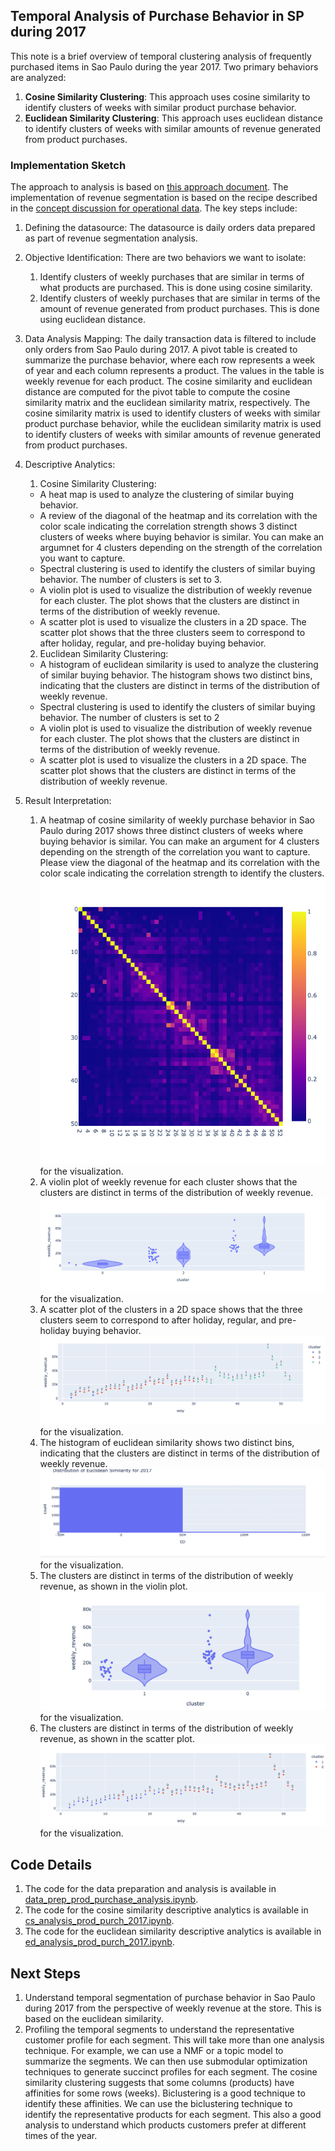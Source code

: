 ## Temporal Analysis of Purchase Behavior in SP during 2017

This note is a brief overview of temporal clustering analysis of frequently purchased items in Sao Paulo during the year 2017. Two primary behaviors are analyzed:
1. **Cosine Similarity Clustering**: This approach uses cosine similarity to identify clusters of weeks with similar product purchase behavior.
2. **Euclidean Similarity Clustering**: This approach uses euclidean distance to identify clusters of weeks with similar amounts of revenue generated from product purchases.
### Implementation Sketch
The approach to analysis is based on [this approach document](https://github.com/rajivsam/descriptive_analytics/blob/main/examples/olist_case_study/approach_to_analysis.md). The implementation of revenue segmentation is based on the recipe described in the [concept discussion for operational data](https://github.com/rajivsam/descriptive_analytics/blob/main/concept_discussion/operational_data_prep.md). The key steps include:

1. Defining the datasource: The datasource is daily orders data prepared as part of revenue segmentation analysis. 
2. Objective Identification: There are two behaviors we want to isolate:
   1. Identify clusters of weekly purchases that are similar in terms of what products are purchased. This is done using cosine similarity.
   2. Identify clusters of weekly purchases that are similar in terms of the amount of revenue generated from product purchases. This is done using euclidean distance.

3. Data Analysis Mapping: The daily transaction data is filtered to include only orders from Sao Paulo during 2017. A pivot table is created to summarize the purchase behavior, where each row represents a week of year and each column represents a product. The values in the table is weekly revenue for each product. The cosine similarity and euclidean distance are computed for the pivot table to compute the cosine similarity matrix and the euclidean similarity matrix, respectively. The cosine similarity matrix is used to identify clusters of weeks with similar product purchase behavior, while the euclidean similarity matrix is used to identify clusters of weeks with similar amounts of revenue generated from product purchases.
   

4. Descriptive Analytics:
   1. Cosine Similarity Clustering: 
    - A heat map is used to analyze the clustering of similar buying behavior.
    - A review of the diagonal of the heatmap and its correlation with the color scale indicating the correlation strength shows 3 distinct clusters of weeks where buying behavior is similar. You can make an argumnet for 4 clusters depending on the strength of the correlation you want to capture.
    - Spectral clustering is used to identify the clusters of similar buying behavior. The number of clusters is set to 3.
    - A violin plot is used to visualize the distribution of weekly revenue for each cluster. The plot shows that the clusters are distinct in terms of the distribution of weekly revenue.
    - A scatter plot is used to visualize the clusters in a 2D space. The scatter plot shows that the three clusters seem to correspond to after holiday, regular, and pre-holiday buying behavior.
    2. Euclidean Similarity Clustering:
    - A histogram of euclidean similarity is used to analyze the clustering of similar buying behavior. The histogram shows two distinct bins, indicating that the clusters are distinct in terms of the distribution of weekly revenue.
    - Spectral clustering is used to identify the clusters of similar buying behavior. The number of clusters is set to 2
    - A violin plot is used to visualize the distribution of weekly revenue for each cluster. The plot shows that the clusters are distinct in terms of the distribution of weekly revenue.
    - A scatter plot is used to visualize the clusters in a 2D space. The scatter plot shows that the clusters are distinct in terms of the distribution of weekly revenue.

5. Result Interpretation: 
   1. A heatmap of cosine similarity of weekly purchase behavior in Sao Paulo during 2017 shows three distinct clusters of weeks where buying behavior is similar. You can make an argument for 4 clusters depending on the strength of the correlation you want to capture. Please view the diagonal of the heatmap and its correlation with the color scale indicating the correlation strength to identify the clusters.
  ![heatmap](../../images/cs_heat_map_2017.png) for the visualization.
    2. A violin plot of weekly revenue for each cluster shows that the clusters are distinct in terms of the distribution of weekly revenue.
    ![violin_plot](../../images/cs_violin_plot_2017.png) for the visualization.
    3. A scatter plot of the clusters in a 2D space shows that the three clusters seem to correspond to after holiday, regular, and pre-holiday buying behavior.
    ![scatter_plot](../../images/cs_2017_temporal_clusters_weekly_rev.png) for the visualization.
    4. The histogram of euclidean similarity shows two distinct bins, indicating that the clusters are distinct in terms of the distribution of weekly revenue.
    ![histogram](../../images/es_clustering_2017_hist.png) for the visualization.
    5. The clusters are distinct in terms of the distribution of weekly revenue, as shown in the violin plot.
    ![violin_plot](../../images/violin_plot_2017_es.png) for the visualization.
    6. The clusters are distinct in terms of the distribution of weekly revenue, as shown in the scatter plot.
    ![scatter_plot](../../images/es_temporal_clustering_weekly_rev.png) for the visualization.

## Code Details
1. The code for the data preparation and analysis is available in [data_prep_prod_purchase_analysis.ipynb](https://github.com/rajivsam/descriptive_analytics/blob/main/notebooks/data_prep_prod_purchase_analysis.ipynb).
2. The code for the cosine similarity descriptive analytics is available in [cs_analysis_prod_purch_2017.ipynb](https://github.com/rajivsam/descriptive_analytics/blob/main/notebooks/cs_analysis_prod_purch_2017.ipynb).
3. The code for the euclidean similarity descriptive analytics is available in [ed_analysis_prod_purch_2017.ipynb](https://github.com/rajivsam/descriptive_analytics/blob/main/notebooks/ed_analysis_prod_purch_2017.ipynb).

## Next Steps
1. Understand temporal segmentation of purchase behavior in Sao Paulo during 2017 from the perspective of weekly revenue at the store. This is based on the euclidean similarity.
2. Profiling the temporal segments to understand the representative customer profile for each segment. This will take more than one analysis technique. For example, we can use a NMF or a topic model to summarize the segments. We can then use submodular optimization techniques to generate succinct profiles for each segment. The cosine similarity clustering suggests that some columns (products) have affinities for some rows (weeks). Biclustering is a good technique to identify these affinities. We can use the biclustering technique to identify the representative products for each segment. This also a good analysis to understand which products customers prefer at different times of the year.

